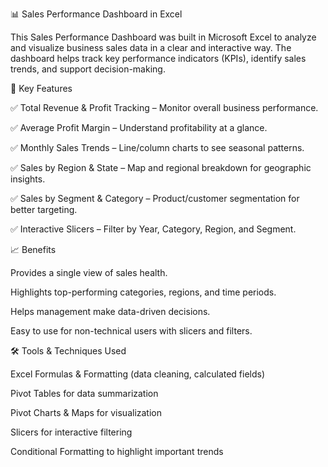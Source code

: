 📊 Sales Performance Dashboard in Excel

This Sales Performance Dashboard was built in Microsoft Excel to analyze and visualize business sales data in a clear and interactive way. The dashboard helps track key performance indicators (KPIs), identify sales trends, and support decision-making.

🎯 Key Features

✅ Total Revenue & Profit Tracking – Monitor overall business performance.

✅ Average Profit Margin – Understand profitability at a glance.

✅ Monthly Sales Trends – Line/column charts to see seasonal patterns.

✅ Sales by Region & State – Map and regional breakdown for geographic insights.

✅ Sales by Segment & Category – Product/customer segmentation for better targeting.

✅ Interactive Slicers – Filter by Year, Category, Region, and Segment.

📈 Benefits

Provides a single view of sales health.

Highlights top-performing categories, regions, and time periods.

Helps management make data-driven decisions.

Easy to use for non-technical users with slicers and filters.

🛠️ Tools & Techniques Used

Excel Formulas & Formatting (data cleaning, calculated fields)

Pivot Tables for data summarization

Pivot Charts & Maps for visualization

Slicers for interactive filtering

Conditional Formatting to highlight important trends

